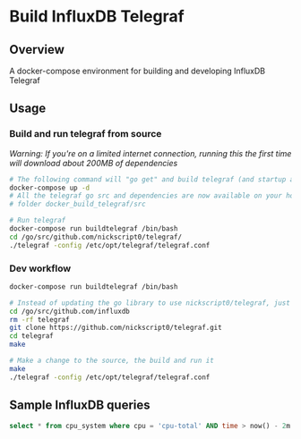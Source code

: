# Build InfluxDB Telegraf
## Overview
A docker-compose environment for building and developing InfluxDB Telegraf

## Usage
### Build and run telegraf from source
*Warning: If you're on a limited internet connection, running this the first time will download about 200MB of dependencies*
```bash
# The following command will "go get" and build telegraf (and startup an influxdb instance to test against)
docker-compose up -d
# All the telegraf go src and dependencies are now available on your host in
# folder docker_build_telegraf/src

# Run telegraf
docker-compose run buildtelegraf /bin/bash
cd /go/src/github.com/nickscript0/telegraf/
./telegraf -config /etc/opt/telegraf/telegraf.conf
```

### Dev workflow
```bash
docker-compose run buildtelegraf /bin/bash

# Instead of updating the go library to use nickscript0/telegraf, just replace in the tree
cd /go/src/github.com/influxdb
rm -rf telegraf
git clone https://github.com/nickscript0/telegraf.git
cd telegraf
make

# Make a change to the source, the build and run it
make
./telegraf -config /etc/opt/telegraf/telegraf.conf

```

## Sample InfluxDB queries
```sql
select * from cpu_system where cpu = 'cpu-total' AND time > now() - 2m
```
